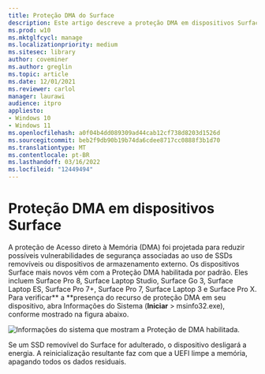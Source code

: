```yaml
---
title: Proteção DMA do Surface
description: Este artigo descreve a proteção DMA em dispositivos Surface compatíveis
ms.prod: w10
ms.mktglfcycl: manage
ms.localizationpriority: medium
ms.sitesec: library
author: coveminer
ms.author: greglin
ms.topic: article
ms.date: 12/01/2021
ms.reviewer: carlol
manager: laurawi
audience: itpro
appliesto:
- Windows 10
- Windows 11
ms.openlocfilehash: a0f04b4dd089309ad44cab12cf738d8203d1526d
ms.sourcegitcommit: beb2f9db90b19b74da6cdee8717cc0888f3b1d70
ms.translationtype: MT
ms.contentlocale: pt-BR
ms.lasthandoff: 03/16/2022
ms.locfileid: "12449494"
---
```

# <a name="dma-protection-on-surface-devices"></a>Proteção DMA em dispositivos Surface

A proteção de Acesso direto à Memória (DMA) foi projetada para reduzir possíveis vulnerabilidades de segurança associadas ao uso de SSDs removíveis ou dispositivos de armazenamento externo. Os dispositivos Surface mais novos vêm com a Proteção DMA habilitada por padrão. Eles incluem Surface Pro 8, Surface Laptop Studio, Surface Go 3, Surface Laptop ES, Surface Pro 7+, Surface Pro 7, Surface Laptop 3 e Surface Pro  X.  Para verificar** a **presença do recurso de proteção DMA em seu dispositivo, abra Informações do Sistema (**Iniciar** > msinfo32.exe), conforme mostrado na figura abaixo.

![Informações do sistema que mostram a Proteção de DMA habilitada.](images/systeminfodma.png)

Se um SSD removível do Surface for adulterado, o dispositivo desligará a energia. A reinicialização resultante faz com que a UEFI limpe a memória, apagando todos os dados residuais.
